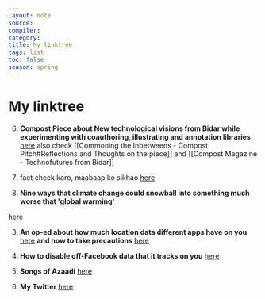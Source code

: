 ```yaml
---
layout: note
source:
compiler:
category:
title: My linktree
tags: list
toc: false
season: spring
---
```


# My linktree

6. **Compost Piece about New technological visions from Bidar while experimenting with coauthoring, illustrating and annotation libraries**
[here](https://one.compost.digital/fertile-technofutures-from-bidar/)
also check [[Commoning the Inbetweens - Compost Pitch#Reflections and Thoughts on the piece]] and [[Compost Magazine - Technofutures from Bidar]]

5. fact check karo, maabaap ko sikhao
[here](https://services.tattle.co.in/khoj/search)

4. **Nine ways that climate change could snowball into something much worse that 'global warming'** 

[here](https://www.carbonbrief.org/explainer-nine-tipping-points-that-could-be-triggered-by-climate-change)

 
3. **An op-ed about how much location data different apps have on you**
[here](https://www.nytimes.com/interactive/2019/12/19/opinion/location-tracking-cell-phone.html)
 **and how to take precautions** 
[here](https://www.nytimes.com/interactive/2019/12/19/opinion/location-tracking-privacy-tips.html)

2. **How to disable off-Facebook data that it tracks on you**
[here](https://m.facebook.com/off_facebook_activity/activity_list?_rdr)

1. **Songs of Azaadi**
[here](https://www.youtube.com/playlist?list=PLrxU80wlxtw0ruWSwgs7u56LMnod5ByM8)

0. **My Twitter**
[here](www.twitter.com/micahalex_)